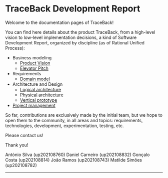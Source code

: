 # TraceBack Development Report

Welcome to the documentation pages of TraceBack!

You can find here details about the product TraceBack, from a high-level vision to low-level implementation decisions, a kind of Software Development Report, organized by discipline (as of Rational Unified Process):

* Business modeling
  * [Product Vision](https://github.com/FEUP-LEIC-ES-2022-23/2LEIC06T4/blob/develop/docs/ProductVision.md)
  * [Elevator Pitch](https://github.com/FEUP-LEIC-ES-2022-23/2LEIC06T4/blob/develop/docs/ElevatorPitch.md)
* Requirements
  * [Domain model](https://github.com/FEUP-LEIC-ES-2022-23/2LEIC06T4/blob/develop/images/DomainModel.jpg)
* Architecture and Design
  * [Logical architecture](https://github.com/FEUP-LEIC-ES-2022-23/2LEIC06T4/blob/develop/docs/ArchitectureAndDesign.md#logical-architecture)
  * [Physical architecture](https://github.com/FEUP-LEIC-ES-2022-23/2LEIC06T4/blob/develop/docs/ArchitectureAndDesign.md#physical-architecture)
  * [Vertical prototype](https://github.com/FEUP-LEIC-ES-2022-23/2LEIC06T4/blob/develop/docs/ArchitectureAndDesign.md#vertical-prototype)
* [Project management](https://github.com/FEUP-LEIC-ES-2022-23/2LEIC06T4/blob/develop/docs/ProjectManagement.md#board-history)

So far, contributions are exclusively made by the initial team, but we hope to open them to the community, in all areas and topics: requirements, technologies, development, experimentation, testing, etc.

Please contact us!

Thank you!

António Silva (up202108760)
Daniel Carneiro (up202108832)
Gonçalo Costa (up202108814)
João Ramos (up202108743)
Matilde Simões (up202108782)

---
